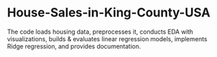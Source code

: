 # House-Sales-in-King-County-USA
The code loads housing data, preprocesses it, conducts EDA with visualizations, builds &amp; evaluates linear regression models, implements Ridge regression, and provides documentation.
